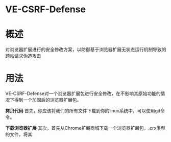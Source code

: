 # VE-CSRF-Defense

# 概述
对浏览器扩展进行的安全修改方案，以防御基于浏览器扩展无状态运行机制导致的跨站请求伪造攻击

# 用法
VE-CSRF-Defense对一个浏览器扩展包进行安全修改，在不影响其原始功能的情况下得到一个加固后的浏览器扩展包。

**拷贝代码**
首先，你应该将我们的所有文件下载到你的linux系统中，可以使用git命令。

**下载浏览器扩展**
其次，首先从Chrome扩展商城下载一个浏览器扩展包，.crx类型的文件，将其
